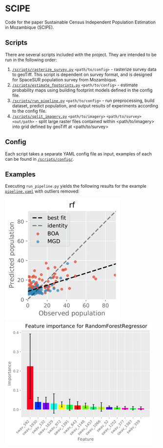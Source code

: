 # SCIPE

Code for the paper Sustainable Census Independent Population Estimation in Mozambique (SCIPE).

## Scripts
There are several scripts included with the project. They are intended to be run in the following order:
1. [`/scripts/rasterize_survey.py`](./scripts/rasterize_survey.py) `<path/to/config>` - rasterize survey data to geoTiff. This script is dependent on survey format, and is designed for SpaceSUR population survey from Mozambique.
2. [`/scripts/estimate_footprints.py`](./scripts/estimate_footprints.py) `<path/to/config>` - estimate probability maps using building footprint models defined in the config file.
3. [`/scripts/run_pipeline.py`](./scripts/run_pipeline.py) `<path/to/config>` - run preprocessing, build dataset, predict population, and output results of experiments according to the config file.
4. [`/scripts/split_imagery.py`](./scripts/split_imagery.py) `<path/to/imagery>` `<path/to/survey>` `<out/path>` - split large raster files contained within <path/to/imagery> into grid defined by geoTiff at <path/to/survey> 

## Config
Each script takes a separate YAML config file as input, examples of each can be found in [`/scripts/config/`](./scripts/config/).

## Examples
Executing `run_pipeline.py` yields the following results for the example [`pipeline.yaml`](/scripts/config/pipeline.yaml) with outliers removed:

<img src="/experiments/swav/swav/outliers_removed/prediction_error.png" alt="Predicted vs. observed values"  height="400">
<img src="/experiments/swav/swav/outliers_removed/rf_importance.png" alt="Predicted vs. observed values"  height="400">
